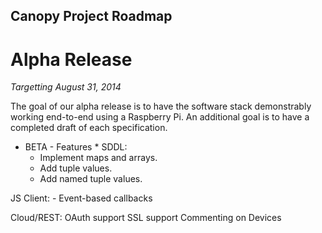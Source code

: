 Canopy Project Roadmap
----------------------

# Alpha Release
 
*Targetting August 31, 2014*

The goal of our alpha release is to have the software stack demonstrably
working end-to-end using a Raspberry Pi.  An additional goal is to have
a completed draft of each specification.


* BETA - Features *
SDDL:
    - Implement maps and arrays.
    - Add tuple values.
    - Add named tuple values.

JS Client:
    - Event-based callbacks

Cloud/REST:
    OAuth support
    SSL support
    Commenting on Devices

